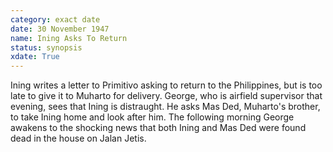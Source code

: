```yaml
---
category: exact date
date: 30 November 1947
name: Ining Asks To Return
status: synopsis
xdate: True
---
```

Ining writes a letter to Primitivo asking to return to the Philippines, but is too late to give it to Muharto for delivery. George, who is airfield supervisor that evening, sees that Ining is distraught. He asks Mas Ded, Muharto's brother, to take Ining home and look after him. The following morning George awakens to the shocking news that both Ining and Mas Ded were found dead in the house on Jalan Jetis. 
